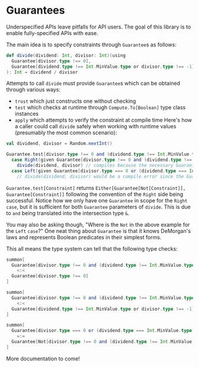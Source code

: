 Guarantees
===============

Underspecified APIs leave pitfalls for API users.
The goal of this library is to enable fully-specified APIs with ease.

The main idea is to specify constraints through `Guarantee`s as follows:
```scala
def divide(dividend: Int, divisor: Int)(using
  Guarantee[divisor.type !== 0],
  Guarantee[dividend.type !== Int.MinValue.type or divisor.type !== -1]
): Int = dividend / divisor
```
Attempts to call <code>divide</code> must provide `Guarantee`s which can be obtained through various ways:
* `trust` which just constructs one without checking
* <code>test</code> which checks at runtime through `Compute.To[Boolean]` type class instances
* `apply` which attempts to verify the constraint at compile time
Here's how a caller could call `divide` safely when working with runtime values (presumably the most common scenario):
```scala
val dividend, divisor = Random.nextInt()

Guarantee.test[divisor.type !== 0 and (dividend.type !== Int.MinValue.type or divisor.type !== -1)] match
  case Right(given Guarantee[divisor.type !== 0 and (dividend.type !== Int.MinValue.type or divisor.type !== -1)]) =>
    divide(dividend, divisor) // compiles because the necessary Guarantee is in scope
  case Left(given Guarantee[divisor.type === 0 or (dividend.type === Int.MinValue.type and divisor.type === -1)]) =>
    // divide(dividend, divisor) would be a compile error since the Guarantee is invalid
```
`Guarantee.test[Constraint]` returns `Either[Guarantee[Not[Constraint]], Guarantee[Constraint]]` following the convention of the `Right` side being successful.
Notice how we only have one `Guarantee` in scope for the `Right` `case`, but it is sufficient for both `Guarantee` parameters of `divide`.
This is due to `and` being translated into the intersection type `&`.

You may also be asking though, "Where is the `Not` in the above example for the `Left` `case`?"
One neat thing about `Guarantee` is that it knows DeMorgan's laws and represents Boolean predicates in their simplest forms.

This all means the type system can tell that the following type checks:
```scala
summon[
  Guarantee[divisor.type !== 0 and (dividend.type !== Int.MinValue.type or divisor.type !== -1)]
    <:<
  Guarantee[divisor.type !== 0]
]

summon[
  Guarantee[divisor.type !== 0 and (dividend.type !== Int.MinValue.type or divisor.type !== -1)]
    <:<
  Guarantee[dividend.type !== Int.MinValue.type or divisor.type !== -1]
]

summon[
  Guarantee[divisor.type === 0 or (dividend.type === Int.MinValue.type and divisor.type === -1)]
    =:=
  Guarantee[Not[divisor.type !== 0 and (dividend.type !== Int.MinValue.type or divisor.type !== -1)]]
]
```
More documentation to come!
